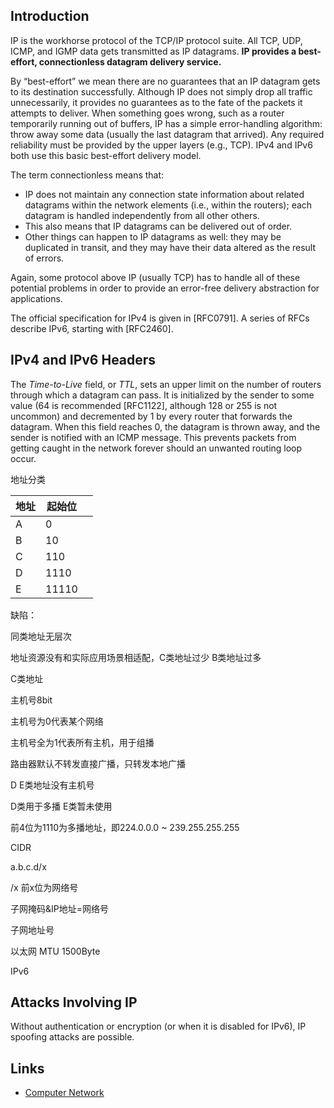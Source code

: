 ## Introduction

IP is the workhorse protocol of the TCP/IP protocol suite. All TCP, UDP, ICMP, and IGMP data gets transmitted as IP datagrams. 
**IP provides a best-effort, connectionless datagram delivery service.**

By “best-effort” we mean there are no guarantees that an IP datagram gets to its destination successfully. 
Although IP does not simply drop all traffic unnecessarily, it provides no guarantees as to the fate of the packets it attempts to deliver. 
When something goes wrong, such as a router temporarily running out of buffers, IP has a simple error-handling algorithm: throw away some data (usually the last datagram that arrived). 
Any required reliability must be provided by the upper layers (e.g., TCP). 
IPv4 and IPv6 both use this basic best-effort delivery model.

The term connectionless means that: 
- IP does not maintain any connection state information about related datagrams within the network elements (i.e., within the routers); each datagram is handled independently from all other others. 
- This also means that IP datagrams can be delivered out of order. 
- Other things can happen to IP datagrams as well: they may be duplicated in transit, and they may have their data altered as the result of errors. 

Again, some protocol above IP (usually TCP) has to handle all of these potential problems in order to provide an error-free delivery abstraction for applications.

The official specification for IPv4 is given in [RFC0791]. A series of RFCs describe IPv6, starting with [RFC2460].


## IPv4 and IPv6 Headers



The *Time-to-Live* field, or *TTL*, sets an upper limit on the number of routers through which a datagram can pass. 
It is initialized by the sender to some value (64 is recommended [RFC1122], although 128 or 255 is not uncommon) and decremented by 1 by every router that forwards the datagram. 
When this field reaches 0, the datagram is thrown away, and the sender is notified with an ICMP message. 
This prevents packets from getting caught in the network forever should an unwanted routing loop occur.



地址分类

| 地址 | 起始位 |      |
| ---- | ------ | ---- |
| A    | 0      |      |
| B    | 10     |      |
| C    | 110    |      |
| D    | 1110   |      |
| E    | 11110  |      |

缺陷：

同类地址无层次

地址资源没有和实际应用场景相适配，C类地址过少 B类地址过多

C类地址

主机号8bit

主机号为0代表某个网络

主机号全为1代表所有主机，用于组播



路由器默认不转发直接广播，只转发本地广播

D E类地址没有主机号

D类用于多播 E类暂未使用

前4位为1110为多播地址，即224.0.0.0 ~ 239.255.255.255



CIDR

a.b.c.d/x

/x 前x位为网络号



子网掩码&IP地址=网络号

子网地址号



以太网 MTU 1500Byte



IPv6




## Attacks Involving IP


Without authentication or encryption (or when it is disabled for IPv6), IP spoofing attacks are possible.



## Links

- [Computer Network](/docs/CS/CN/CN.md)